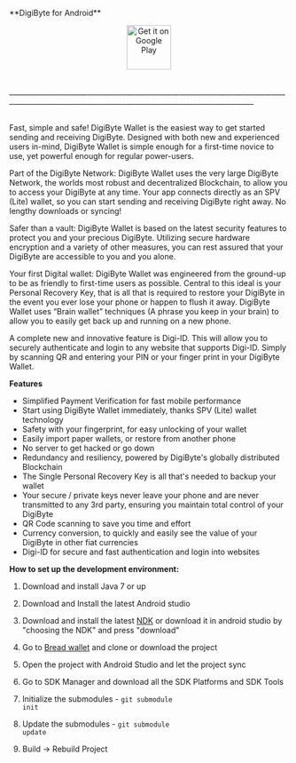 <p>**DigiByte for Android**</p>

<p align="middle">
<a href="https://play.google.com/store/apps/details?id=io.digibyte">
    <img alt="Get it on Google Play"
        height="80"
        src="https://play.google.com/intl/en_us/badges/images/generic/en_badge_web_generic.png" />
    </a>
        </p>
            <br>
___________________________________________________________________________________________________________________________________________________

<br>
<br>

Fast, simple and safe! DigiByte Wallet is the easiest way to get started sending and receiving DigiByte. Designed with both new and experienced users in-mind, DigiByte Wallet is simple enough for a first-time novice to use, yet powerful enough for regular power-users.

Part of the DigiByte Network: DigiByte Wallet uses the very large DigiByte Network, the worlds most robust and decentralized Blockchain, to allow you to access your DigiByte at any time. Your app connects directly as an SPV (Lite) wallet, so you can start sending and receiving DigiByte right away. No lengthy downloads or syncing!

Safer than a vault: DigiByte Wallet is based on the latest security features to protect you and your precious DigiByte. Utilizing secure hardware encryption and a variety of other measures, you can rest assured that your DigiByte are accessible to you and you alone.

Your first Digital wallet: DigiByte Wallet was engineered from the ground-up to be as friendly to first-time users as possible. Central to this ideal is your Personal Recovery Key, that is all that is required to restore your DigiByte in the event you ever lose your phone or happen to flush it away. DigiByte Wallet uses “Brain wallet” techniques (A phrase you keep in your brain) to allow you to easily get back up and running on a new phone.

A complete new and innovative feature is Digi-ID. This will allow you to securely authenticate and login to any website that supports Digi-ID. Simply by scanning QR and entering your PIN or your finger print in your DigiByte Wallet.

**Features**

* Simplified Payment Verification for fast mobile performance
* Start using DigiByte Wallet immediately, thanks SPV (Lite) wallet technology
* Safety with your fingerprint, for easy unlocking of your wallet
* Easily import paper wallets, or restore from another phone
* No server to get hacked or go down
* Redundancy and resiliency, powered by DigiByte's globally distributed Blockchain
* The Single Personal Recovery Key is all that's needed to backup your wallet
* Your secure / private keys never leave your phone and are never transmitted to any 3rd party, ensuring you maintain total control of your DigiByte
* QR Code scanning to save you time and effort
* Currency conversion, to quickly and easily see the value of your DigiByte in other fiat currencies
* Digi-ID for secure and fast authentication and login into websites


**How to set up the development environment:**

1. Download and install Java 7 or up

2. Download and Install the latest Android studio

3. Download and install the latest [NDK](https://developer.android.com/ndk/downloads/index.html) or download it in android studio by "choosing the NDK" and press "download"

4. Go to [Bread wallet](https://github.com/breadwallet/breadwallet-android) and clone or download the project

5. Open the project with Android Studio and let the project sync

6. Go to SDK Manager and download all the SDK Platforms and SDK Tools

7. Initialize the submodules - <code>git submodule init</code>

8. Update the submodules - <code>git submodule update</code>

9. Build -> Rebuild Project
